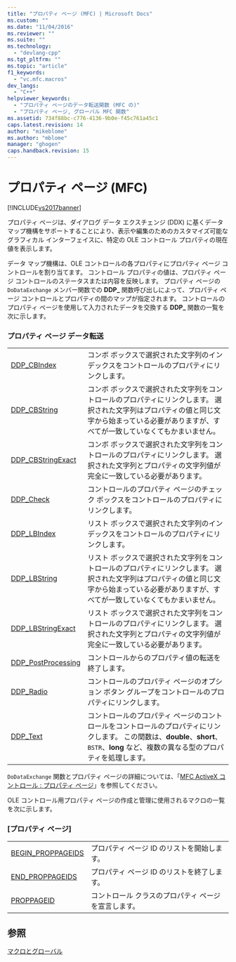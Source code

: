 ```yaml
---
title: "プロパティ ページ (MFC) | Microsoft Docs"
ms.custom: ""
ms.date: "11/04/2016"
ms.reviewer: ""
ms.suite: ""
ms.technology: 
  - "devlang-cpp"
ms.tgt_pltfrm: ""
ms.topic: "article"
f1_keywords: 
  - "vc.mfc.macros"
dev_langs: 
  - "C++"
helpviewer_keywords: 
  - "プロパティ ページのデータ転送関数 (MFC の)"
  - "プロパティ ページ, グローバル MFC 関数"
ms.assetid: 734f88bc-c776-4136-9b0e-f45c761a45c1
caps.latest.revision: 14
author: "mikeblome"
ms.author: "mblome"
manager: "ghogen"
caps.handback.revision: 15
---
```

# プロパティ ページ (MFC)
[!INCLUDE[vs2017banner](../../assembler/inline/includes/vs2017banner.md)]

プロパティ ページは、ダイアログ データ エクスチェンジ \(DDX\) に基くデータ マップ機構をサポートすることにより、表示や編集のためのカスタマイズ可能なグラフィカル インターフェイスに、特定の OLE コントロール プロパティの現在値を表示します。  
  
 データ マップ機構は、OLE コントロールの各プロパティにプロパティ ページ コントロールを割り当てます。  コントロール プロパティの値は、プロパティ ページ コントロールのステータスまたは内容を反映します。  プロパティ ページの `DoDataExchange` メンバー関数での **DDP\_** 関数呼び出しによって、プロパティ ページ コントロールとプロパティの間のマップが指定されます。  コントロールのプロパティ ページを使用して入力されたデータを交換する **DDP\_** 関数の一覧を次に示します。  
  
### プロパティ ページ データ転送  
  
|||  
|-|-|  
|[DDP\_CBIndex](../Topic/DDP_CBIndex.md)|コンボ ボックスで選択された文字列のインデックスをコントロールのプロパティにリンクします。|  
|[DDP\_CBString](../Topic/DDP_CBString.md)|コンボ ボックスで選択された文字列をコントロールのプロパティにリンクします。  選択された文字列はプロパティの値と同じ文字から始まっている必要がありますが、すべてが一致していなくてもかまいません。|  
|[DDP\_CBStringExact](../Topic/DDP_CBStringExact.md)|コンボ ボックスで選択された文字列をコントロールのプロパティにリンクします。  選択された文字列とプロパティの文字列値が完全に一致している必要があります。|  
|[DDP\_Check](../Topic/DDP_Check.md)|コントロールのプロパティ ページのチェック ボックスをコントロールのプロパティにリンクします。|  
|[DDP\_LBIndex](../Topic/DDP_LBIndex.md)|リスト ボックスで選択された文字列のインデックスをコントロールのプロパティにリンクします。|  
|[DDP\_LBString](../Topic/DDP_LBString.md)|リスト ボックスで選択された文字列をコントロールのプロパティにリンクします。  選択された文字列はプロパティの値と同じ文字から始まっている必要がありますが、すべてが一致していなくてもかまいません。|  
|[DDP\_LBStringExact](../Topic/DDP_LBStringExact.md)|リスト ボックスで選択された文字列をコントロールのプロパティにリンクします。  選択された文字列とプロパティの文字列値が完全に一致している必要があります。|  
|[DDP\_PostProcessing](../Topic/DDP_PostProcessing.md)|コントロールからのプロパティ値の転送を終了します。|  
|[DDP\_Radio](../Topic/DDP_Radio.md)|コントロールのプロパティ ページのオプション ボタン グループをコントロールのプロパティにリンクします。|  
|[DDP\_Text](../Topic/DDP_Text.md)|コントロールのプロパティ ページのコントロールをコントロールのプロパティにリンクします。  この関数は、**double**、**short**、`BSTR`、**long** など、複数の異なる型のプロパティを処理します。|  
  
 `DoDataExchange` 関数とプロパティ ページの詳細については、「[MFC ActiveX コントロール : プロパティ ページ](../../mfc/mfc-activex-controls-property-pages.md)」を参照してください。  
  
 OLE コントロール用プロパティ ページの作成と管理に使用されるマクロの一覧を次に示します。  
  
### \[プロパティ ページ\]  
  
|||  
|-|-|  
|[BEGIN\_PROPPAGEIDS](../Topic/BEGIN_PROPPAGEIDS.md)|プロパティ ページ ID のリストを開始します。|  
|[END\_PROPPAGEIDS](../Topic/END_PROPPAGEIDS.md)|プロパティ ページ ID のリストを終了します。|  
|[PROPPAGEID](../Topic/PROPPAGEID.md)|コントロール クラスのプロパティ ページを宣言します。|  
  
## 参照  
 [マクロとグローバル](../../mfc/reference/mfc-macros-and-globals.md)
